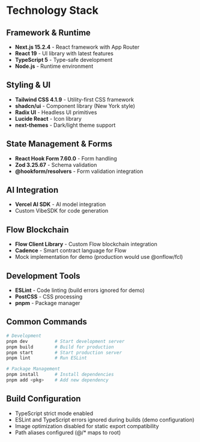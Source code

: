 # Technology Stack

## Framework & Runtime
- **Next.js 15.2.4** - React framework with App Router
- **React 19** - UI library with latest features
- **TypeScript 5** - Type-safe development
- **Node.js** - Runtime environment

## Styling & UI
- **Tailwind CSS 4.1.9** - Utility-first CSS framework
- **shadcn/ui** - Component library (New York style)
- **Radix UI** - Headless UI primitives
- **Lucide React** - Icon library
- **next-themes** - Dark/light theme support

## State Management & Forms
- **React Hook Form 7.60.0** - Form handling
- **Zod 3.25.67** - Schema validation
- **@hookform/resolvers** - Form validation integration

## AI Integration
- **Vercel AI SDK** - AI model integration
- Custom VibeSDK for code generation

## Flow Blockchain
- **Flow Client Library** - Custom Flow blockchain integration
- **Cadence** - Smart contract language for Flow
- Mock implementation for demo (production would use @onflow/fcl)

## Development Tools
- **ESLint** - Code linting (build errors ignored for demo)
- **PostCSS** - CSS processing
- **pnpm** - Package manager

## Common Commands

```bash
# Development
pnpm dev          # Start development server
pnpm build        # Build for production
pnpm start        # Start production server
pnpm lint         # Run ESLint

# Package Management
pnpm install      # Install dependencies
pnpm add <pkg>    # Add new dependency
```

## Build Configuration
- TypeScript strict mode enabled
- ESLint and TypeScript errors ignored during builds (demo configuration)
- Image optimization disabled for static export compatibility
- Path aliases configured (@/* maps to root)